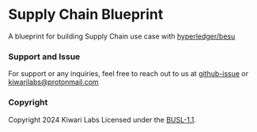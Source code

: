 # Supply Chain Blueprint

A blueprint for building Supply Chain use case with [hyperledger/besu](https://github.com/hyperledger/besu)

### Support and Issue

For support or any inquiries, feel free to reach out to us at [github-issue](https://github.com/Kiwari-labs/) or kiwarilabs@protonmail.com

### Copyright

Copyright 2024 Kiwari Labs Licensed under the [BUSL-1.1](../LICENSE-BUSL).